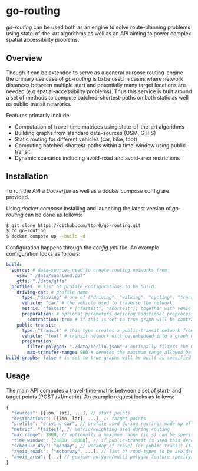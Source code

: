 # go-routing

*go-routing* can be used both as an engine to solve route-planning problems using state-of-the-art algorithms as well as an API aiming to power complex spatial accessibility problems.

## Overview

Though it can be extended to serve as a general purpose routing-engine the primary use case of *go-routing* is to be used in cases where network distances between multiple start and potentially many target locations are needed (e.g spatial-accessibility problems). Thus this service is built around a set of methods to compute batched-shortest-paths on both static as well as public-transit networks.

Features primarily include:

* Computation of travel-time matrices using state-of-the-art algorithms
* Building graphs from standard data-sources (OSM, GTFS)
* Static routing for different vehicles (car, bike, foot)
* Computing batched-shortest-paths within a time-window using public-transit
* Dynamic scenarios including avoid-road and avoid-area restrictions

## Installation

To run the API a *Dockerfile* as well as a *docker compose* config are provided.

Using *docker compose* installing and launching the latest version of *go-routing* can be done as follows:

```bash
$ git clone https://github.com/ttpr0/go-routing.git
$ cd go-routing
$ docker compose up --build -d
```

Configuration happens through the *config.yml* file. An example configuration looks as follows:

```yaml
build:
  source: # data-sources used to create routing networks from
    osm: "./data/saarland.pbf"
    gtfs: "./data/gtfs"
  profiles: # list of profile configurations to be build
    driving-car: # profile name
      type: "driving" # one of ["driving", "walking", "cycling", "transit"]; graphs are parsed depending on the type
      vehicle: "car" # the vehicle used to traverse the network
      metric: "fastest" # ["fastest", "shortest"]; together with vehicle this controls the weighting of the network
      preparation: # optional parameters defining additional preprocessing steps
        contraction: true # if this is set to true graph will be contracted which makes it possible to compute batched-shortest-paths more efficiently
    public-transit:
      type: "transit" # this type creates a public-transit network from the GTFS data-source
      vehicle: "foot" # transit network will be embedded into a graph with this vehicle
      preparation:
        filter-polygon: "./data/berlin.json" # optionally filters the GTFS-data to the provided polygon extent
        max-transfer-range: 900 # denotes the maximum range allowed between transit-stops (e.g. 900 -> maximum 15min walk between stations)
build-graphs: false # is set to true graphs will be built as specified in build value; build will always happen if none are found
```

## Usage

The main API computes a travel-time-matrix between a set of start- and target points (POST /v1/matrix). An example request looks as follows:

```js
{
  "sources": [[lon, lat], ...], // start points
  "destinations": [[lon, lat], ...], // target points
  "profile": "driving-car", // profile used during routing; made up of the profiles type and vehicle config: "type-vehicle"
  "metric": "fastest", // metric/weighting used during routing
  "max_range": 1800, // optionally a maximum range (in s) can be specified to make computation more efficient (most accessibility algorithms only require ranges up to a distance threshold)
  "time_window": [28800, 36000], // if public-transit is used this denotes the time-span during which routes are allowed to start (e.g. 28800s-36000s = 8h - 10h).
  "schedule_day": "monday", // weekday of travel for public-transit (transit graph is built with schedules for every day of the week)
  "avoid_roads": ["motorway", ...], // list of road-types to be avoided during search
  "avoid_area": {...} // geojson polygon/multi-polygon feature specifying an area to be avoided during search
}
```
